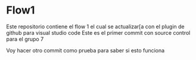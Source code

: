 # Flow1
Este repositorio contiene el flow 1 el cual se actualizar[a con el plugin de github para visual studio code
Este es el primer commit con source control para el grupo 7

Voy hacer otro commit como prueba para saber si esto funciona